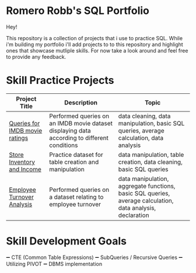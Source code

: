 # Romero Robb's SQL Portfolio 
Hey!

This repository is a collection of projects that i use to practice SQL. While i'm building my portfolio i'll add projects to to this repository and highlight ones that showcase mutliple skills. For now take a look around and feel free to provide any feedback.


# Skill Practice Projects

Project Title  | Description   |  Topic
-------------- | ------------- | ------------------
[Queries for IMDB movie ratings](https://github.com/Romero-Rb/Romeros-SQL-Projects/blob/main/Queries%20for%20imdb%20movies%20ratings.sql)| Performed queries on an IMDB movie dataset displaying data according to different conditions | data cleaning, data manipulation, basic SQL queries, average calculation, data analysis
[Store Inventory and Income](https://github.com/Romero-Rb/Romeros-SQL-Projects/blob/main/Store%20Inventory%20and%20Income.sql)| Practice dataset for table creation and manipulation | data manipulation, table creation, data cleaning, basic SQL queries
[Employee Turnover Analysis](https://github.com/Romero-Rb/Romeros-SQL-Projects/blob/main/Employee%20Turnover%20Project/EmployeeChurnQuery1.sql)| Performed queries on a dataset relating to employee turnover | data manipulation, aggregate functions, basic SQL queries, average calculation, data analysis, declaration 


# Skill Development Goals

  ➖ CTE (Common Table Expressions)
  ➖ SubQueries / Recursive Queries
  ➖ Utilizing PIVOT 
  ➖ DBMS implementation



